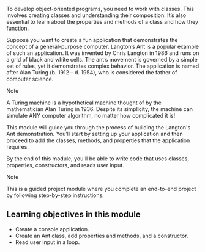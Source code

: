 To develop object-oriented programs, you need to work with classes. This involves creating classes and understanding their composition. It’s also essential to learn about the properties and methods of a class and how they function.

Suppose you want to create a fun application that demonstrates the concept of a general-purpose computer. Langton’s Ant is a popular example of such an application. It was invented by Chris Langton in 1986 and runs on a grid of black and white cells. The ant’s movement is governed by a simple set of rules, yet it demonstrates complex behavior. The application is named after Alan Turing (b. 1912 – d. 1954), who is considered the father of computer science.

> [!NOTE]
> A Turing machine is a hypothetical machine thought of by the mathematician Alan Turing in 1936. Despite its simplicity, the machine can simulate ANY computer algorithm, no matter how complicated it is!

This module will guide you through the process of building the Langton's Ant demonstration. You’ll start by setting up your application and then proceed to add the classes, methods, and properties that the application requires.

By the end of this module, you'll be able to write code that uses classes, properties, constructors, and reads user input.

> [!NOTE]
> This is a guided project module where you complete an end-to-end project by following step-by-step instructions.

## Learning objectives in this module

- Create a console application.
- Create an Ant class, add properties and methods, and a constructor.
- Read user input in a loop.
